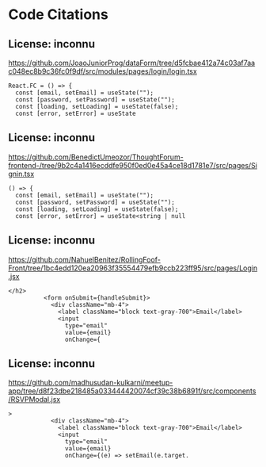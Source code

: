 # Code Citations

## License: inconnu

https://github.com/JoaoJuniorProg/dataForm/tree/d5fcbae412a74c03af7aac048ec8b9c36fc0f9df/src/modules/pages/login/login.tsx

```
React.FC = () => {
  const [email, setEmail] = useState("");
  const [password, setPassword] = useState("");
  const [loading, setLoading] = useState(false);
  const [error, setError] = useState
```

## License: inconnu

https://github.com/BenedictUmeozor/ThoughtForum-frontend-/tree/9b2c4a1416ecddfe950f0ed0e45a4ce18d1781e7/src/pages/Signin.tsx

```
() => {
  const [email, setEmail] = useState("");
  const [password, setPassword] = useState("");
  const [loading, setLoading] = useState(false);
  const [error, setError] = useState<string | null
```

## License: inconnu

https://github.com/NahuelBenitez/RollingFoof-Front/tree/1bc4edd120ea20963f35554479efb9ccb223ff95/src/pages/Login.jsx

```
</h2>
          <form onSubmit={handleSubmit}>
            <div className="mb-4">
              <label className="block text-gray-700">Email</label>
              <input
                type="email"
                value={email}
                onChange={
```

## License: inconnu

https://github.com/madhusudan-kulkarni/meetup-app/tree/d8f23dbe218485a033444420074cf39c38b6891f/src/components/RSVPModal.jsx

```
>
            <div className="mb-4">
              <label className="block text-gray-700">Email</label>
              <input
                type="email"
                value={email}
                onChange={(e) => setEmail(e.target.
```

